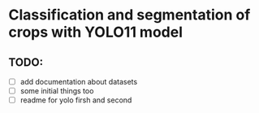 # Classification and segmentation of crops with YOLO11 model

## TODO:
- [ ] add documentation about datasets
- [ ] some initial things too
- [ ] readme for yolo firsh and second
